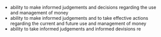 - ability to make informed judgements and decisions regarding the use and management of money
- ability to make informed judgements and to take effective actions regarding the current and future use and management of money
- ability to take informed judgements and informed devisions re